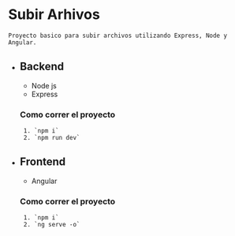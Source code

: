 # Subir Arhivos
    Proyecto basico para subir archivos utilizando Express, Node y Angular.

* ## Backend
    * Node js
    * Express

    ### Como correr el proyecto
       1. `npm i`
       2. `npm run dev`

* ## Frontend
    * Angular

    ### Como correr el proyecto
       1. `npm i`
       2. `ng serve -o`